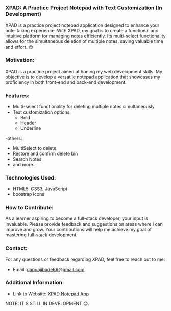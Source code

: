 ### XPAD: A Practice Project Notepad with Text Customization (In Development)

XPAD is a practice project notepad application designed to enhance your note-taking experience. With XPAD, my goal is to create a functional and intuitive platform for managing notes efficiently. Its multi-select functionality allows for the simultaneous deletion of multiple notes, saving valuable time and effort. 😊

### Motivation:

XPAD is a practice project aimed at honing my web development skills. My objective is to develop a versatile notepad application that showcases my proficiency in both front-end and back-end development.

### Features:

-   Multi-select functionality for deleting multiple notes simultaneously
-   Text customization options:
    -   Bold
    -   Header
    -   Underline

-others:

-   MultiSelect to delete
-   Restore and confirm delete bin
-   Search Notes
-   and more...

### Technologies Used:

-   HTML5, CSS3, JavaScript
-   boostrap icons

### How to Contribute:

As a learner aspiring to become a full-stack developer, your input is invaluable. Please provide feedback and suggestions on areas where I can improve and grow. Your contributions will help me achieve my goal of mastering full-stack development.

### Contact:

For any questions or feedback regarding XPAD, feel free to reach out to me:

-   Email: [dapoajibade66@gmail.com](mailto:dapoajibade66@gmail.com)

### Additional Information:

-   Link to Website: [XPAD Notepad App](https://adamson123.github.io/Notepad-App/)

NOTE: IT'S STILL IN DEVELOPMENT 😊.
